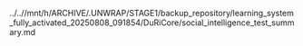 ../..//mnt/h/ARCHIVE/.UNWRAP/STAGE1/backup_repository/learning_system_fully_activated_20250808_091854/DuRiCore/social_intelligence_test_summary.md